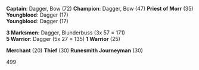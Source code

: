 **Captain**: Dagger, Bow (72) 
**Champion**: Dagger, Bow (47) 
**Priest of Morr** (35)  
**Youngblood**: Dagger (17)  
**Youngblood**: Dagger (17) 

**3 Marksmen**: Dagger, Blunderbuss (3x 57 = 171)   
**5 Warrior**: Dagger (5x 27 = 135) 
**1 Warrior** (25) 

**Merchant** (20) 
**Thief** (30) 
**Runesmith Journeyman** (30) 

499
